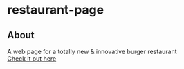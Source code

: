 # restaurant-page

## About

A web page for a totally new & innovative burger restaurant
<br>
[Check it out here](https://rafaelcestti.github.io/restaurant-page)
